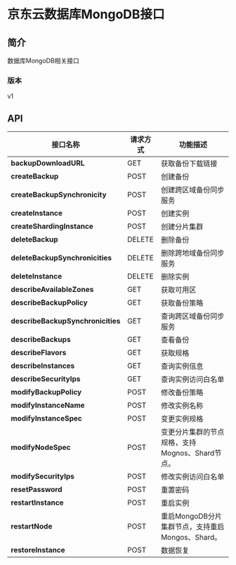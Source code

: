 # 京东云数据库MongoDB接口


## 简介
数据库MongoDB相关接口


### 版本
v1


## API
|接口名称|请求方式|功能描述|
|---|---|---|
|**backupDownloadURL**|GET|获取备份下载链接|
|**createBackup**|POST|创建备份|
|**createBackupSynchronicity**|POST|创建跨区域备份同步服务|
|**createInstance**|POST|创建实例|
|**createShardingInstance**|POST|创建分片集群|
|**deleteBackup**|DELETE|删除备份|
|**deleteBackupSynchronicities**|DELETE|删除跨地域备份同步服务|
|**deleteInstance**|DELETE|删除实例|
|**describeAvailableZones**|GET|获取可用区|
|**describeBackupPolicy**|GET|获取备份策略|
|**describeBackupSynchronicities**|GET|查询跨区域备份同步服务|
|**describeBackups**|GET|查看备份|
|**describeFlavors**|GET|获取规格|
|**describeInstances**|GET|查询实例信息|
|**describeSecurityIps**|GET|查询实例访问白名单|
|**modifyBackupPolicy**|POST|修改备份策略|
|**modifyInstanceName**|POST|修改实例名称|
|**modifyInstanceSpec**|POST|变更实例规格|
|**modifyNodeSpec**|POST|变更分片集群的节点规格，支持Mognos、Shard节点。|
|**modifySecurityIps**|POST|修改实例访问白名单|
|**resetPassword**|POST|重置密码|
|**restartInstance**|POST|重启实例|
|**restartNode**|POST|重启MongoDB分片集群节点，支持重启Mongos、Shard。|
|**restoreInstance**|POST|数据恢复|
